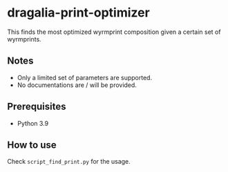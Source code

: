 # dragalia-print-optimizer

This finds the most optimized wyrmprint composition given a certain set of wyrmprints.

## Notes

- Only a limited set of parameters are supported.
- No documentations are / will be provided.

## Prerequisites

- Python 3.9

## How to use

Check `script_find_print.py` for the usage.
